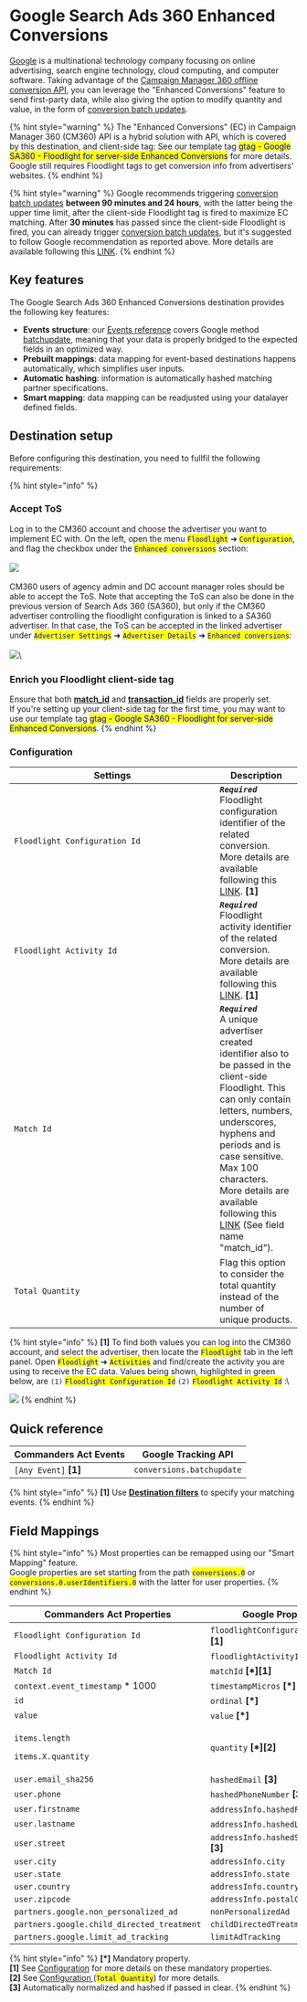 # Google Search Ads 360 Enhanced Conversions

[Google](https://about.google/) is a multinational technology company focusing on online advertising, search engine technology, cloud computing, and computer software. Taking advantage of the [Campaign Manager 360 offline conversion API](https://developers.google.com/doubleclick-advertisers/guides/conversions\_ec), you can leverage the "Enhanced Conversions" feature to send first-party data, while also giving the option to modify quantity and value, in the form of [conversion batch updates](https://developers.google.com/doubleclick-advertisers/rest/v4/conversions/batchupdate).

{% hint style="warning" %}
The "Enhanced Conversions" (EC) in Campaign Manager 360 (CM360) API is a hybrid solution with API, which is covered by this destination, and client-side tag: See our template tag <mark style="color:blue;">gtag - Google SA360 - Floodlight for server-side Enhanced Conversions</mark> for more details. Google still requires Floodlight tags to get conversion info from advertisers' websites.&#x20;
{% endhint %}

{% hint style="warning" %}
Google recommends triggering [conversion batch updates](https://developers.google.com/doubleclick-advertisers/rest/v4/conversions/batchupdate) **between 90 minutes and 24 hours**, with the latter being the upper time limit, after the client-side Floodlight tag is fired to maximize EC matching. After **30 minutes** has passed since the client-side Floodlight is fired, you can already trigger [conversion batch updates](https://developers.google.com/doubleclick-advertisers/rest/v4/conversions/batchupdate), but it's suggested to follow Google recommendation as reported above. More details are available following this [LINK](https://developers.google.com/doubleclick-advertisers/guides/conversions\_ec#recommended\_setup).
{% endhint %}

## Key features

The Google Search Ads 360 Enhanced Conversions destination provides the following key features:

* **Events structure**: our [Events reference](https://community.commandersact.com/platform-x/developers/tracking/events-reference) covers Google method [batchupdate](https://developers.google.com/doubleclick-advertisers/rest/v4/conversions/batchupdate), meaning that your data is properly bridged to the expected fields in an optimized way.
* **Prebuilt mappings**: data mapping for event-based destinations happens automatically, which simplifies user inputs.
* **Automatic hashing**: information is automatically hashed matching partner specifications.
* **Smart mapping**: data mapping can be readjusted using your datalayer defined fields.

## Destination setup

Before configuring this destination, you need to fullfil the following requirements:&#x20;

{% hint style="info" %}
### Accept ToS

Log in to the CM360 account and choose the advertiser you want to implement EC with. On the left, open the menu <mark style="color:blue;">`Floodlight`</mark> ➜ <mark style="color:blue;">`Configuration`</mark>, and flag the checkbox under the <mark style="color:blue;">`Enhanced conversions`</mark> section:\
\
![](../../../../.gitbook/assets/sa360ec\_1.png)\
\
CM360 users of agency admin and DC account manager roles should be able to accept the ToS. Note that accepting the ToS can also be done in the previous version of Search Ads 360 (SA360), but only if the CM360 advertiser controlling the floodlight configuration is linked to a SA360 advertiser. In that case, the ToS can be accepted in the linked advertiser under <mark style="color:blue;">`Advertiser Settings`</mark> ➜ <mark style="color:blue;">`Advertiser Details`</mark> ➜ <mark style="color:blue;">`Enhanced conversions`</mark>:\
\
![](../../../../.gitbook/assets/sa360ec\_2.png)\


### Enrich you Floodlight client-side tag

Ensure that both [**match\_id**](https://support.google.com/campaignmanager/answer/7554821?hl=en#custom\&zippy=%2Ccustom-fields) and [**transaction\_id**](https://support.google.com/campaignmanager/answer/7554821?hl=en#zippy=%2Cfields-in-the-event-snippet---overview) fields are properly set. \
If you're setting up your client-side tag for the first time, you may want to use our template tag <mark style="color:blue;">gtag - Google SA360 - Floodlight for server-side Enhanced Conversions</mark>.
{% endhint %}

### Configuration

<table><thead><tr><th width="344">Settings</th><th>Description</th></tr></thead><tbody><tr><td><code>Floodlight Configuration Id</code></td><td><em><strong><code>Required</code></strong></em><br>Floodlight configuration identifier of the related conversion. More details are available following this <a href="https://developers.google.com/doubleclick-advertisers/rest/v4/Conversion">LINK</a>. <strong>[1]</strong></td></tr><tr><td><code>Floodlight Activity Id</code></td><td><em><strong><code>Required</code></strong></em><br>Floodlight activity identifier of the related conversion. More details are available following this <a href="https://developers.google.com/doubleclick-advertisers/rest/v4/Conversion">LINK</a>. <strong>[1]</strong></td></tr><tr><td><code>Match Id</code></td><td><em><strong><code>Required</code></strong></em><br>A unique advertiser created identifier also to be passed in the client-side Floodlight. This can only contain letters, numbers, underscores, hyphens and periods and is case sensitive. Max 100 characters. More details are available following this <a href="https://support.google.com/campaignmanager/answer/7554821?hl=en#custom&#x26;zippy=%2Ccustom-fields">LINK</a> (See field name "match_id").</td></tr><tr><td><code>Total Quantity</code></td><td>Flag this option to consider the total quantity instead of the number of unique products.</td></tr></tbody></table>

{% hint style="info" %}
**\[1]** To find both values you can log into the CM360 account, and select the advertiser, then locate the <mark style="color:blue;">`Floodlight`</mark> tab in the left panel. Open <mark style="color:blue;">`Floodlight`</mark> ➜ <mark style="color:blue;">`Activities`</mark> and find/create the activity you are using to receive the EC data. Values being shown, highlighted in green below, are `(1)` <mark style="color:blue;">`Floodlight Configuration Id`</mark> `(2)` <mark style="color:blue;">`Floodlight Activity Id`</mark> :\


![](<../../../../.gitbook/assets/sa360ec\_3 (1).png>)
{% endhint %}

## Quick reference

| Commanders Act Events  | Google Tracking API       |
| ---------------------- | ------------------------- |
| `[Any Event]` **\[1]** | `conversions.batchupdate` |

{% hint style="info" %}
**\[1]** Use [**Destination filters**](https://doc.commandersact.com/features/destinations/destination-filters) to specify your matching events.
{% endhint %}

## Field Mappings

{% hint style="info" %}
Most properties can be remapped using our "Smart Mapping" feature.\
Google properties are set starting from the path <mark style="color:blue;">`conversions.0`</mark> or <mark style="color:blue;">`conversions.0.userIdentifiers.0`</mark> with the latter for user properties.
{% endhint %}

<table><thead><tr><th width="375.6685580062746">Commanders Act Properties</th><th>Google Properties</th></tr></thead><tbody><tr><td><code>Floodlight Configuration Id</code></td><td><code>floodlightConfigurationId</code> <strong>[*][1]</strong></td></tr><tr><td><code>Floodlight Activity Id</code></td><td><code>floodlightActivityId</code> <strong>[*][1]</strong></td></tr><tr><td><code>Match Id</code></td><td><code>matchId</code> <strong>[*][1]</strong></td></tr><tr><td><code>context.event_timestamp</code> * 1000</td><td><code>timestampMicros</code> <strong>[*]</strong></td></tr><tr><td><code>id</code></td><td><code>ordinal</code> <strong>[*]</strong></td></tr><tr><td><code>value</code></td><td><code>value</code> <strong>[*]</strong></td></tr><tr><td><p><code>items.length</code></p><p><code>items.X.quantity</code></p></td><td><code>quantity</code> <strong>[*][2]</strong></td></tr><tr><td><code>user.email_sha256</code></td><td><code>hashedEmail</code> <strong>[3]</strong></td></tr><tr><td><code>user.phone</code></td><td><code>hashedPhoneNumber</code> <strong>[3]</strong></td></tr><tr><td><code>user.firstname</code></td><td><code>addressInfo.hashedFirstName</code> <strong>[3]</strong></td></tr><tr><td><code>user.lastname</code></td><td><code>addressInfo.hashedLastName</code> <strong>[3]</strong></td></tr><tr><td><code>user.street</code></td><td><code>addressInfo.hashedStreetAddress</code> <strong>[3]</strong></td></tr><tr><td><code>user.city</code></td><td><code>addressInfo.city</code></td></tr><tr><td><code>user.state</code></td><td><code>addressInfo.state</code></td></tr><tr><td><code>user.country</code></td><td><code>addressInfo.countryCode</code></td></tr><tr><td><code>user.zipcode</code></td><td><code>addressInfo.postalCode</code></td></tr><tr><td><code>partners.google.non_personalized_ad</code></td><td><code>nonPersonalizedAd</code></td></tr><tr><td><code>partners.google.child_directed_treatment</code></td><td><code>childDirectedTreatment</code></td></tr><tr><td><code>partners.google.limit_ad_tracking</code></td><td><code>limitAdTracking</code></td></tr></tbody></table>

{% hint style="info" %}
**\[\*]** Mandatory property.\
**\[1]** See [Configuration](google-search-ads-360-enhanced-conversions.md#configuration) for more details on these mandatory properties.\
**\[2]** See [Configuration ](google-search-ads-360-enhanced-conversions.md#configuration)(<mark style="color:blue;">`Total Quantity`</mark>) for more details.\
**\[3]** Automatically normalized and hashed if passed in clear.
{% endhint %}
